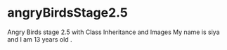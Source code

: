# angryBirdsStage2.5
Angry Birds stage 2.5 with Class Inheritance and Images
My name is siya and I am 13 years old .